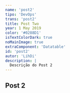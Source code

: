 ```yaml
---
name: 'post2'
tipo: 'DevOps'
trans: 'post2'
title: Post Two
year: 1 May 2019
color: '#0288D1'
isTextColorDark: true
noMainImage: true
extraComponent: 'Datatable'
id: 'post2'
autor: 'LihDi'
description: |
  Descrição do Post 2
---
```


## Post 2